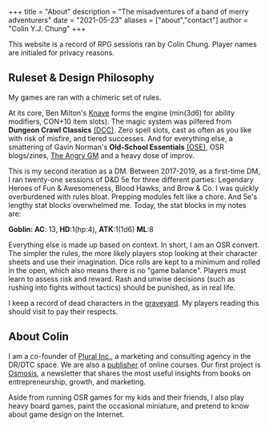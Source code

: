 +++
title = "About"
description = "The misadventures of a band of merry adventurers"
date = "2021-05-23"
aliases = ["about","contact"]
author = "Colin Y.J. Chung"
+++

This website is a record of RPG sessions ran by Colin Chung. Player names are initialed for privacy reasons. 

## Ruleset & Design Philosophy

My games are ran with a chimeric set of rules. 

At its core, Ben Milton's [Knave](https://questingbeast.itch.io/knave) forms the engine (min(3d6) for ability modifiers, CON+10 item slots). The magic system was pilfered from **Dungeon Crawl Classics** [(DCC)](https://goodman-games.com/dungeon-crawl-classics-rpg/). Zero spell slots, cast as often as you like with risk of misfire, and tiered successes. And for everything else, a smattering of Gavin Norman's **Old-School Essentials** [(OSE)](https://necroticgnome.com/collections/old-school-essentials), OSR blogs/zines, [The Angry GM](https://theangrygm.com/) and a heavy dose of improv.

This is my second iteration as a DM. Between 2017-2019, as a first-time DM, I ran twenty-one sessions of D&D 5e for three different parties: Legendary Heroes of Fun & Awesomeness, Blood Hawks, and Brow & Co. I was quickly overburdened with rules bloat. Prepping modules felt like a chore. And 5e's lengthy stat blocks overwhelmed me. Today, the stat blocks in my notes are: 

**Goblin: AC**: 13, **HD**:1(hp:4), **ATK**:1(1d6) **ML**:8

Everything else is made up based on context. In short, I am an OSR convert. The simpler the rules, the more likely players stop looking at their character sheets and use their imagination. Dice rolls are kept to a minimum and rolled in the open, which also means there is no "game balance". Players must learn to assess risk and reward. Rash and unwise decisions (such as rushing into fights without tactics) should be punished, as in real life.

I keep a record of dead characters in the [graveyard](https://dragonsinthedark.com/graveyard/). My players reading this should visit to pay their respects.

## About Colin

I am a co-founder of [Plural Inc.](https://pluralcopy.com/), a marketing and consulting agency in the DR/DTC space. We are also a [publisher](https://pluralpress.com/) of online courses. Our first project is [Osmosis](https://www.osmosis.dev/), a newsletter that shares the most useful insights from books on entrepreneurship, growth, and marketing.

Aside from running OSR games for my kids and their friends, I also play heavy board games, paint the occasional miniature, and pretend to know about game design on the Internet.
